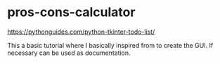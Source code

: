 # pros-cons-calculator

https://pythonguides.com/python-tkinter-todo-list/

This a basic tutorial where I basically inspired from to create the GUI. If necessary can be used as documentation.